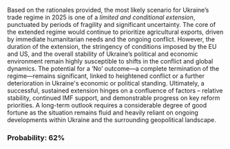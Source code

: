 Based on the rationales provided, the most likely scenario for Ukraine’s trade regime in 2025 is one of a *limited and conditional extension*, punctuated by periods of fragility and significant uncertainty. The core of the extended regime would continue to prioritize agricultural exports, driven by immediate humanitarian needs and the ongoing conflict. However, the duration of the extension, the stringency of conditions imposed by the EU and US, and the overall stability of Ukraine’s political and economic environment remain highly susceptible to shifts in the conflict and global dynamics. The potential for a ‘No’ outcome—a complete termination of the regime—remains significant, linked to heightened conflict or a further deterioration in Ukraine's economic or political standing.  Ultimately, a successful, sustained extension hinges on a confluence of factors – relative stability, continued IMF support, and demonstrable progress on key reform priorities. A long-term outlook requires a considerable degree of good fortune as the situation remains fluid and heavily reliant on ongoing developments within Ukraine and the surrounding geopolitical landscape.

### Probability: 62%